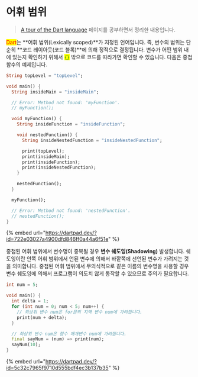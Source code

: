 # 어휘 범위

> [A tour of the Dart language](https://dart.dev/guides/language/language-tour) 페이지를 공부하면서 정리한 내용입니다.

<mark style="color:red;">Dart</mark>는 **어휘 범위(Lexically scoped)**가 지정된 언어입니다. 즉, 변수의 범위는 단순히 **코드 레이아웃(코드 블록)**에 의해 정적으로 결정됩니다. 변수가 어떤 범위 내에 있는지 확인하기 위해서 <mark style="color:green;">`{}`</mark> 밖으로 코드를 따라가면 확인할 수 있습니다. 다음은 중첩 함수의 예제입니다.

```dart
String topLevel = "topLevel";

void main() {
  String insideMain = "insideMain";

  // Error: Method not found: 'myFunction'.
  // myFunction();

  void myFunction() {
    String insideFunction = "insideFunction";

    void nestedFunction() {
      String insideNestedFunction = "insideNestedFunction";

      print(topLevel);
      print(insideMain);
      print(insideFunction);
      print(insideNestedFunction);
    }

    nestedFunction();
  }

  myFunction();

  // Error: Method not found: 'nestedFunction'.
  // nestedFunction();
}
```

{% embed url="https://dartpad.dev/?id=722e03027a4900dfd846ff0a44a6f51e" %}

중첩된 어휘 범위에서 변수명이 중복될 경우 **변수 쉐도잉(Shadowing)** 발생합니다. 쉐도잉이란 안쪽 어휘 범위에서 언된 변수에 의해서 바깥쪽에 선언된 변수가 가려지는 것을 의미합니다. 중첩된 어휘 범위에서 무의식적으로 같은 이름의 변수명을 사용할 경우 변수 쉐도잉에 의해서 프로그램이 의도치 않게 동작할 수 있으므로 주의가 필요합니다.

```dart
int num = 5;

void main() {
  int delta = 1;
  for (int num = 0; num < 5; num++) {
    // 최상위 변수 num은 for문의 지역 변수 num에 가려집니다.
    print(num + delta);
  }

  // 최상위 변수 num은 함수 매개변수 num에 가려집니다.
  final sayNum = (num) => print(num);
  sayNum(10);
}
```

{% embed url="https://dartpad.dev/?id=5c32c7965f9710d555bdf4ec3b137b35" %}
